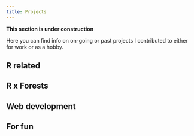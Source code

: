 ```yaml
---
title: Projects
---
```


**This section is under construction**

Here you can find info on on-going or past projects I contributed to either for work or as a hobby. 


## R related  <i class="fa-brands fa-r-project"></i>


## R x Forests <i class="fa-solid fa-tree"></i>


## Web development <i class="fa-solid fa-laptop-code"></i>


## For fun <i class="fa-solid fa-user-astronaut"></i>

